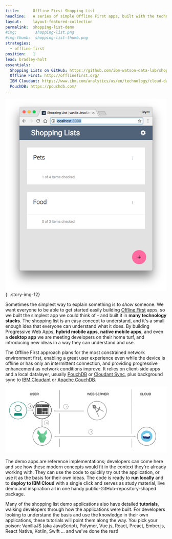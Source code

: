 ```yaml
---
title:      Offline First Shopping List
headline:   A series of simple Offline First apps, built with the technology you already know
layout:     layout-featured-collection
permalink:  shopping-list-demo
#img:        shopping-list.png
#img-thumb:  shopping-list-thumb.png
strategies:
  - offline-first
position:	1
lead: bradley-holt
essentials:
  Shopping Lists on GitHub: https://github.com/ibm-watson-data-lab/shopping-list
  Offline First: http://offlinefirst.org/
  IBM Cloudant: https://www.ibm.com/analytics/us/en/technology/cloud-data-services/cloudant/
  PouchDB: https://pouchdb.com/
---
```


![Screen shot of the Shopping List demo app.](/img/shopping-list-vanillajs.png "The Shopping List demo app"){: .story-img-12}

Sometimes the simplest way to explain something is to _show_ someone. We want everyone to be able to get started easily building [Offline First](https://www.ibm.com/cloud/learn/offline-first) apps, so we built the simplest app we could think of - and built it in **many technology stacks**. The shopping list is an easy concept to understand, and it's a small enough idea that everyone can understand what it does. By building Progressive Web Apps, **hybrid mobile apps**, **native mobile apps**, and even a **desktop app** we are meeting developers on their home turf, and introducing new ideas in a way they can understand and use.

The Offline First approach plans for the most constrained network environment first, enabling a great user experience even while the device is offline or has only an intermittent connection, and providing progressive enhancement as network conditions improve. It relies on client-side apps and a local datalayer, usually [PouchDB](https://pouchdb.com/) or [Cloudant Sync](https://developer.ibm.com/clouddataservices/offline-first/), plus background sync to [IBM Cloudant](https://developer.ibm.com/clouddataservices/offline-first/) or [Apache CouchDB](http://couchdb.apache.org/).

![Architecture of the Shopping List demo apps](/img/shopping-list-architecture.png "Offline First Shopping List Architecture Diagram")

The demo apps are reference implementations; developers can come here and see how these modern concepts would fit in the context they're already working with. They can use the code to quickly try out the application, or use it as the basis for their own ideas. The code is ready to **run locally** and to **deploy to IBM Cloud** with a single click and serves as study material, live demo and inspiration all in one handy public-GitHub-repository-shaped package.


Many of the shopping list demo applications also have detailed **tutorials**, walking developers through how the applications were built. For developers looking to understand the basis and use the knowledge in their own applications, these tutorials will point them along the way. You pick your poison: VanillaJS (aka JavaScript), Polymer, Vue.js, React, Preact, Ember.js, React Native, Kotlin, Swift ... and we've done the rest!

